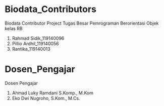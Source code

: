 # Biodata_Contributors
Biodata Contributor Project Tugas Besar Pemrograman Berorientasi Objek kelas RB


1. Rahmad Sidik_119140096
2. Pillio Ardhil_119140056
3. Rantika_119140013

# Dosen_Pengajar
Dosen Pengajar


1. Ahmad Luky Ramdani S.Komp., M.Kom
2. Eko Dwi Nugroho, S.Kom., M.Cs.

